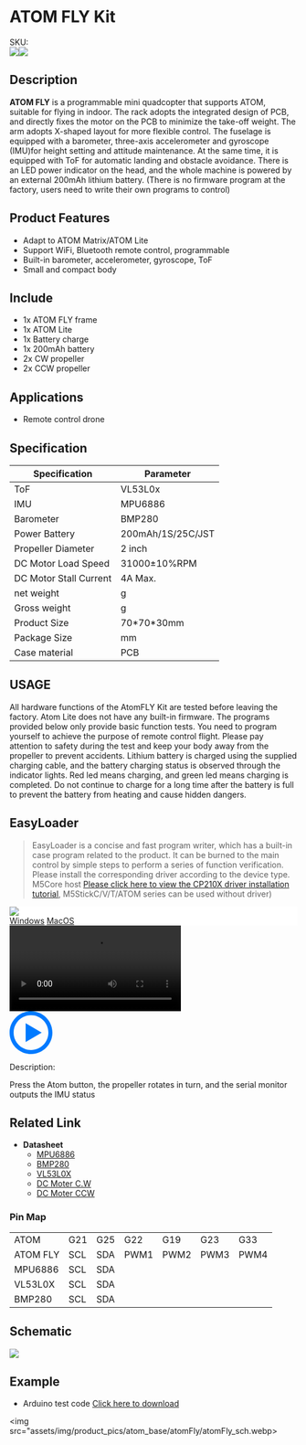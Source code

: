 # ATOM FLY Kit
<div class="badge badge-pill badge-primary product_sku_tag">SKU:</div>

<div class="product_pic"><img src="assets/img/product_pics/atom_base/atomhub_switch/atomswitch.webp"><img src="assets/img/product_pics/atom_base/atomhub_switch/atomswitch_02.webp"></div>

## Description

**ATOM FLY** is a programmable mini quadcopter that supports ATOM, suitable for flying in indoor. The rack adopts the integrated design of PCB, and directly fixes the motor on the PCB to minimize the take-off weight. The arm adopts X-shaped layout for more flexible control. The fuselage is equipped with a barometer, three-axis accelerometer and gyroscope (IMU)for height setting and attitude maintenance. At the same time, it is equipped with ToF for automatic landing and obstacle avoidance. There is an LED power indicator on the head, and the whole machine is powered by an external 200mAh lithium battery. (There is no firmware program at the factory, users need to write their own programs to control)

## Product Features

- Adapt to ATOM Matrix/ATOM Lite
- Support WiFi, Bluetooth remote control, programmable
- Built-in barometer, accelerometer, gyroscope, ToF
- Small and compact body

## Include

- 1x ATOM FLY frame
- 1x ATOM Lite
- 1x Battery charge
- 1x 200mAh battery
- 2x CW propeller
- 2x CCW propeller

## Applications

- Remote control drone

## Specification

<table class="table-1">
    <thead>
    <tr>
        <th>Specification</th>
        <th>Parameter</th>
    </tr>
    </thead>
    <tbody>
       <tr>
            <td>ToF</td>
            <td>VL53L0x</td>
       </tr>
       <tr>
            <td>IMU</td>
            <td>MPU6886</td>
       </tr>
       <tr>
            <td>Barometer</td>
            <td>BMP280</td>
       </tr>
       <tr>
            <td>Power Battery</td>
            <td>200mAh/1S/25C/JST </td>
        </tr>
        <tr>
            <td>Propeller Diameter</td>
            <td>2 inch</td>
        </tr>
        <tr>
            <td>DC Motor Load Speed</td>
            <td>31000±10%RPM</td>
        </tr>
        <tr>
            <td>DC Motor Stall Current</td>
            <td>4A Max.</td>
        </tr>
        <tr>
            <td>net weight</td>
            <td>g</td>
        </tr>
        <tr>
            <td>Gross weight</td>
            <td>g</td>
        </tr>
        <tr>
            <td>Product Size</td>
            <td>70*70*30mm</td>
        </tr>
        <tr>
            <td>Package Size</td>
            <td>mm</td>
        </tr>
        <tr>
            <td>Case material</td>
            <td>PCB</td>
        </tr>
     </tbody>
</table>

## USAGE

All hardware functions of the AtomFLY Kit are tested before leaving the factory. Atom Lite does not have any built-in firmware. The programs provided below only provide basic function tests. You need to program yourself to achieve the purpose of remote control flight. Please pay attention to safety during the test and keep your body away from the propeller to prevent accidents. Lithium battery is charged using the supplied charging cable, and the battery charging status is observed through the indicator lights. Red led means charging, and green led means charging is completed. Do not continue to charge for a long time after the battery is full to prevent the battery from heating and cause hidden dangers.


## EasyLoader

>EasyLoader is a concise and fast program writer, which has a built-in case program related to the product. It can be burned to the main control by simple steps to perform a series of function verification. Please install the corresponding driver according to the device type. M5Core host [Please click here to view the CP210X driver installation tutorial](en/arduino/arduino_development), M5StickC/V/T/ATOM series can be used without driver)

<div class="easyloader-box">
    <div style="background-color:white;">
        <div><img src="https://m5stack.oss-cn-shenzhen.aliyuncs.com/image/easyloader_intro.webp"></div>
        <div class="easyloader-btn">
            <a href="https://m5stack.oss-cn-shenzhen.aliyuncs.com/EasyLoader/Windows/ATOM_BASE/EasyLoader_QRCODE_ATOM_BASE.exe">Windows</a>
            <a href="https://m5stack.oss-cn-shenzhen.aliyuncs.com/EasyLoader/MacOS/ATOM_BASE/EasyLoader_QRCODE_ATOM_BASE.dmg">MacOS</a>
            <!-- <a>Linux</a>
            <a>MacOS</a> -->
        </div>
    </div>
    <div>
        <video id="example_video" controls>
            <source src="https://m5stack.oss-cn-shenzhen.aliyuncs.com/video/Product_example_video/AtomBase/Atomic_QR.mp4" type="video/mp4">
        </video>
        <div class="easyloader-mask">
        <a>
            <svg id="play-btn" t="1583228776634" class="icon" viewBox="0 0 1024 1024" version="1.1" xmlns="http://www.w3.org/2000/svg" p-id="4152" width="75" height="75"><path d="M512 0C229.216 0 0 229.216 0 512s229.216 512 512 512 512-229.216 512-512S794.784 0 512 0z m0 928C282.24 928 96 741.76 96 512S282.24 96 512 96s416 186.24 416 416-186.24 416-416 416zM384 288l384 224-384 224z" p-id="4153" fill="#007aff"></path></svg></a>
            <p>Description:</p>
            <p>Press the Atom button, the propeller rotates in turn, and the serial monitor outputs the IMU status</p>
        </div>
    </div>
</div>

## Related Link

-  **Datasheet** 
    - [MPU6886](https://m5stack.oss-cn-shenzhen.aliyuncs.com/resource/docs/datasheet/core/MPU-6886-000193%2Bv1.1_GHIC_en.pdf)
    - [BMP280](https://m5stack.oss-cn-shenzhen.aliyuncs.com/resource/docs/datasheet/hat/BMP280-DS001-11_en.pdf)
    - [VL53L0X](https://m5stack.oss-cn-shenzhen.aliyuncs.com/resource/docs/datasheet/hat/VL53L0X_en.pdf)
    - [DC Moter C.W](https://m5stack.oss-cn-shenzhen.aliyuncs.com/resource/docs/datasheet/atombase/AtomFLY/Motor_716-37A-14.pdf)
    - [DC Moter CCW](https://m5stack.oss-cn-shenzhen.aliyuncs.com/resource/docs/datasheet/atombase/AtomFLY/Motor_716-37B-14.pdf)

### Pin Map

<table>
 <tr><td>ATOM</td><td>G21</td><td>G25</td><td>G22</td><td>G19</td><td>G23</td><td>G33</td></tr>
 <tr><td>ATOM FLY</td><td>SCL</td><td>SDA</td><td>PWM1</td><td>PWM2</td><td>PWM3</td><td>PWM4</td></tr>
 <tr><td>MPU6886</td><td>SCL</td><td>SDA</td></tr>
 <tr><td>VL53L0X</td><td>SCL</td><td>SDA</td></tr>
 <tr><td>BMP280</td><td>SCL</td><td>SDA</td></tr>
</table>

## Schematic

<img src="assets/img/product_pics/atom_base/atomhub_switch/atomswitch_sch.webp">

## Example

- Arduino test code [Click here to download]()

<img src="assets/img/product_pics/atom_base/atomFly/atomFly_sch.webp>

<script>

   var purchase_link = '';

   anchor_search(purchase_link);
   scrollFunc();

</script>